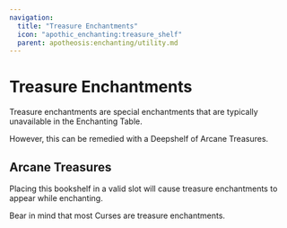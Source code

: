 ```yaml
---
navigation:
  title: "Treasure Enchantments"
  icon: "apothic_enchanting:treasure_shelf"
  parent: apotheosis:enchanting/utility.md
---
```


# Treasure Enchantments

Treasure enchantments are special enchantments that are typically unavailable in the Enchanting Table.

However, this can be remedied with a <Color id="blue">Deepshelf of Arcane Treasures</Color>.

## Arcane Treasures

Placing this bookshelf in a valid slot will cause treasure enchantments to appear while enchanting.

Bear in mind that most <Color id="dark_red">Curses</Color> are treasure enchantments.

<Recipe id="apothic_enchanting:treasure_shelf" />

